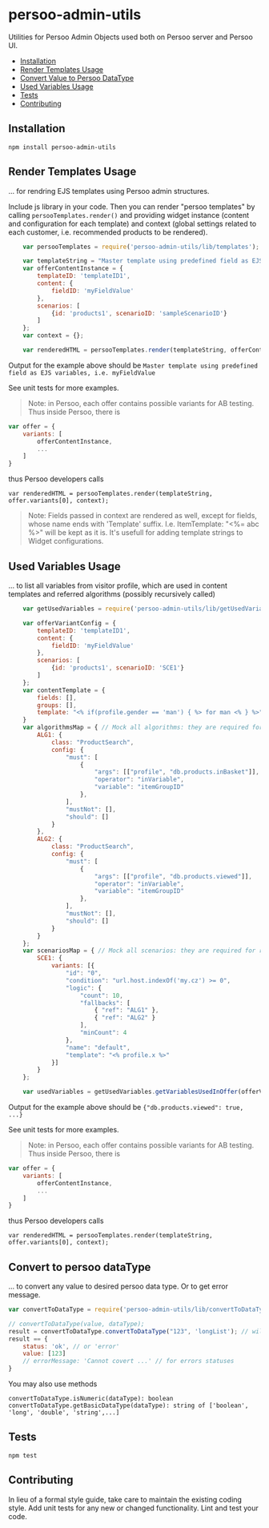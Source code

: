 # persoo-admin-utils

Utilities for Persoo Admin Objects used both on Persoo server and Persoo UI.

 * [Installation](#installation)
 * [Render Templates Usage](#render-templates-usage)
 * [Convert Value to Persoo DataType](#convert-to-persoo-datatype)
 * [Used Variables Usage](#used-variables-usage)
 * [Tests](#tests)
 * [Contributing](#contributing)


## Installation

  `npm install persoo-admin-utils`

## Render Templates Usage

... for rendring EJS templates using Persoo admin structures.

Include js library in your code. Then you can render "persoo templates" by calling `persooTemplates.render()` and providing widget instance (content and configuration for each template) and context (global settings related to each customer, i.e. recommended products to be rendered).

```javascript
    var persooTemplates = require('persoo-admin-utils/lib/templates');

    var templateString = "Master template using predefined field as EJS variables, i.e. <%= fieldID %>";    
    var offerContentInstance = {
        templateID: 'templateID1',
        content: {
            fieldID: 'myFieldValue'
        },
        scenarios: [
            {id: 'products1', scenarioID: 'sampleScenarioID'}
        ]
    };
    var context = {};

    var renderedHTML = persooTemplates.render(templateString, offerContentInstance, context);
```
Output for the example above should be `Master template using predefined field as EJS variables, i.e. myFieldValue`

See unit tests for more examples.

> Note: in Persoo, each offer contains possible variants for AB testing. Thus inside Persoo, there is
```javascript
var offer = {
    variants: [
        offerContentInstance,
        ...
    ]
}
```
thus Persoo developers calls
```
var renderedHTML = persooTemplates.render(templateString, offer.variants[0], context);
```

> Note: Fields passed in context are rendered as well, except for fields, whose name ends with 'Template' suffix.
I.e. ItemTemplate: "<%= abc %>" will be kept as it is. It's usefull for adding template strings to Widget configurations.

## Used Variables Usage

... to list all variables from visitor profile, which are used in content templates and referred algorithms (possibly recursively called)

```javascript
    var getUsedVariables = require('persoo-admin-utils/lib/getUsedVariables');

    var offerVariantConfig = {
        templateID: 'templateID1',
        content: {
            fieldID: 'myFieldValue'
        },
        scenarios: [
            {id: 'products1', scenarioID: 'SCE1'}
        ]
    };
    var contentTemplate = {
        fields: [],
        groups: [],
        template: "<% if(profile.gender == 'man') { %> for man <% } %>"
    }
    var algorithmsMap = { // Mock all algorithms: they are required for reference look up
        ALG1: {
            class: "ProductSearch",
            config: {
                "must": [
                    {
                        "args": [["profile", "db.products.inBasket"]],
                        "operator": "inVariable",
                        "variable": "itemGroupID"
                    },
                ],
                "mustNot": [],
                "should": []
            }
        },
        ALG2: {
            class: "ProductSearch",
            config: {
                "must": [
                    {
                        "args": [["profile", "db.products.viewed"]],
                        "operator": "inVariable",
                        "variable": "itemGroupID"
                    },
                ],
                "mustNot": [],
                "should": []
            }
        }
    };
    var scenariosMap = { // Mock all scenarios: they are required for reference look up
        SCE1: {
            variants: [{
                "id": "0",
                "condition": "url.host.indexOf('my.cz') >= 0",
                "logic": {
                    "count": 10,
                    "fallbacks": [
                        { "ref": "ALG1" },
                        { "ref": "ALG2" }
                    ],
                    "minCount": 4
                },
                "name": "default",
                "template": "<% profile.x %>"
            }]
        }
    };

    var usedVariables = getUsedVariables.getVariablesUsedInOffer(offerVariantConfig, contentTemplate, {}, algorithmsMap, scenariosMap);
```
Output for the example above should be `{"db.products.viewed": true, ...}`

See unit tests for more examples.

> Note: in Persoo, each offer contains possible variants for AB testing. Thus inside Persoo, there is
```javascript
var offer = {
    variants: [
        offerContentInstance,
        ...
    ]
}
```
thus Persoo developers calls
```
var renderedHTML = persooTemplates.render(templateString, offer.variants[0], context);
```

## Convert to persoo dataType
... to convert any value to desired persoo data type. Or to get error message.

```javascript
var convertToDataType = require('persoo-admin-utils/lib/convertToDataType');

// convertToDataType(value, dataType);
result = convertToDataType.convertToDataType("123", 'longList'); // will return
result == {
    status: 'ok', // or 'error'
    value: [123]
    // errorMessage: 'Cannot covert ...' // for errors statuses
}
```

You may also use methods
```
convertToDataType.isNumeric(dataType): boolean
convertToDataType.getBasicDataType(dataType): string of ['boolean', 'long', 'double', 'string',...]
```


## Tests

  `npm test`

## Contributing

In lieu of a formal style guide, take care to maintain the existing coding style. Add unit tests for any new or changed functionality. Lint and test your code.
